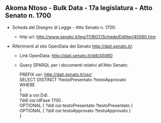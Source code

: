 ## Akoma Ntoso - Bulk Data - 17a legislatura - Atto Senato n. 1700 ##

* Scheda del Disegno di Legge - Atto Senato n. 1700:
	* http url: http://www.senato.it/leg/17/BGT/Schede/Ddliter/45060.htm

* Riferimenti al sito OpenData del Senato http://dati.senato.it/:
	* Link OpenData: http://dati.senato.it/ddl/45060
	* Query SPARQL per i documenti relativi all'Atto Senato:

        PREFIX osr: <http://dati.senato.it/osr/>  
		SELECT DISTINCT ?testoPresentato ?testoApprovato  
		WHERE  
		{  
		    ?ddl a osr:Ddl.  
		    ?ddl osr:idFase 1700 .  
		    OPTIONAL { ?ddl osr:testoPresentato ?testoPresentato }  
		    OPTIONAL { ?ddl osr:testoApprovato ?testoApprovato }  
		}
		